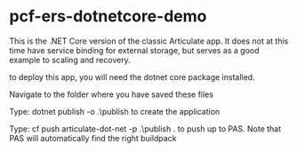 # pcf-ers-dotnetcore-demo

This is the .NET Core version of the classic Articulate app.  It does not at this time have service binding for external storage, but serves as a good example to scaling and recovery.

to deploy this app, you will need the dotnet core package installed.  

Navigate to the folder where you have saved these files

Type: dotnet publish -o .\publish to create the application

Type: cf push articulate-dot-net -p .\publish . to push up to PAS.  Note that PAS will automatically find the right buildpack
